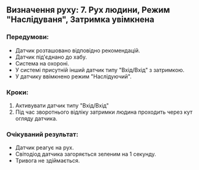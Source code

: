 ## Визначення руху: 7. Рух людини, Режим "Наслідуваня", Затримка увімкнена

### Передумови:
- Датчик розташовано відповідно рекомендацій.
- Датчик під'єднано до хабу.
- Система на охороні.
- У системі присутній інший датчик типу "Вхід/Вхід" з затримкою.
- У датчику ввімкнено режим "Наслідуючий".

### Кроки:
1. Активувати датчик типу "Вхід/Вхід"
2. Під час зворотнього відліку затримки людина проходить через кут огляду датчика.

### Очікуваний результат:
- Датчик реагує на рух.
- Світодіод датчика загоряється зеленим на 1 секунду.
- Тривога не здіймається.

